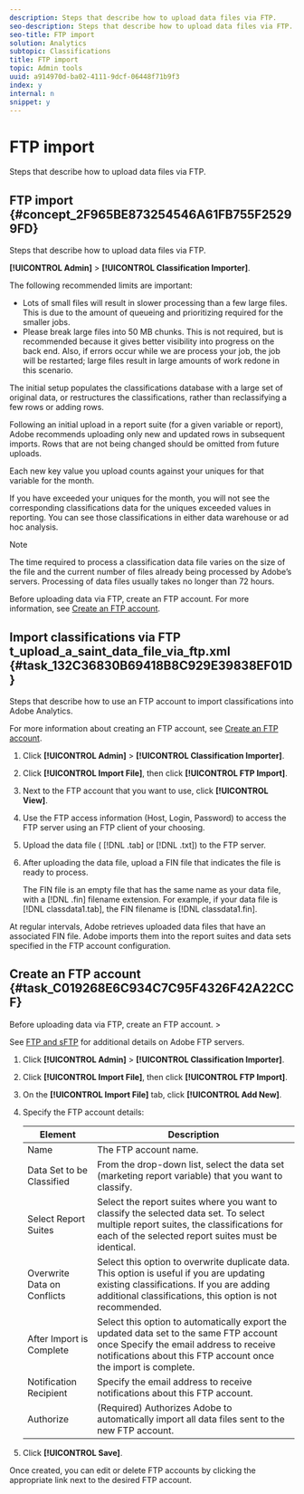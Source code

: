 ```yaml
---
description: Steps that describe how to upload data files via FTP.
seo-description: Steps that describe how to upload data files via FTP.
seo-title: FTP import
solution: Analytics
subtopic: Classifications
title: FTP import
topic: Admin tools
uuid: a914970d-ba02-4111-9dcf-06448f71b9f3
index: y
internal: n
snippet: y
---
```


# FTP import

Steps that describe how to upload data files via FTP.

## FTP import {#concept_2F965BE873254546A61FB755F25299FD}

Steps that describe how to upload data files via FTP. 

**[!UICONTROL Admin]** > **[!UICONTROL Classification Importer]**.

The following recommended limits are important:

* Lots of small files will result in slower processing than a few large files. This is due to the amount of queueing and prioritizing required for the smaller jobs. 
* Please break large files into 50 MB chunks. This is not required, but is recommended because it gives better visibility into progress on the back end. Also, if errors occur while we are process your job, the job will be restarted; large files result in large amounts of work redone in this scenario.

The initial setup populates the classifications database with a large set of original data, or restructures the classifications, rather than reclassifying a few rows or adding rows.

Following an initial upload in a report suite (for a given variable or report), Adobe recommends uploading only new and updated rows in subsequent imports. Rows that are not being changed should be omitted from future uploads.

Each new key value you upload counts against your uniques for that variable for the month.

If you have exceeded your uniques for the month, you will not see the corresponding classifications data for the uniques exceeded values in reporting. You can see those classifications in either data warehouse or ad hoc analysis.

>[!NOTE]
>
>The time required to process a classification data file varies on the size of the file and the current number of files already being processed by Adobe’s servers. Processing of data files usually takes no longer than 72 hours.

Before uploading data via FTP, create an FTP account. For more information, see [Create an FTP account](../../../components/c-classifications2/c-classifications-importer/c-uploading-saint-data-files-via-ftp.md#task_C019268E6C934C7C95F4326F42A22CCF). 

## Import classifications via FTP <draft-comment> t_upload_a_saint_data_file_via_ftp.xml </draft-comment> {#task_132C36830B69418B8C929E39838EF01D}

Steps that describe how to use an FTP account to import classifications into Adobe Analytics. 

For more information about creating an FTP account, see [Create an FTP account](../../../components/c-classifications2/c-classifications-importer/c-uploading-saint-data-files-via-ftp.md#task_C019268E6C934C7C95F4326F42A22CCF). 

1. Click **[!UICONTROL Admin]** > **[!UICONTROL Classification Importer]**.
1. Click **[!UICONTROL Import File]**, then click **[!UICONTROL FTP Import]**.
1. Next to the FTP account that you want to use, click **[!UICONTROL View]**.
1. Use the FTP access information (Host, Login, Password) to access the FTP server using an FTP client of your choosing.
1. Upload the data file ( [!DNL .tab] or [!DNL .txt]) to the FTP server.
1. After uploading the data file, upload a FIN file that indicates the file is ready to process.

   The FIN file is an empty file that has the same name as your data file, with a [!DNL .fin] filename extension. For example, if your data file is [!DNL classdata1.tab], the FIN filename is [!DNL classdata1.fin].

At regular intervals, Adobe retrieves uploaded data files that have an associated FIN file. Adobe imports them into the report suites and data sets specified in the FTP account configuration. 

## Create an FTP account {#task_C019268E6C934C7C95F4326F42A22CCF}

Before uploading data via FTP, create an FTP account. >

<!-- 

t_create_an_ftp_account.xml

 -->

See [FTP and sFTP](https://marketing.adobe.com/resources/help/en_US/whitepapers/ftp/) for additional details on Adobe FTP servers. 

1. Click **[!UICONTROL Admin]** > **[!UICONTROL Classification Importer]**.
1. Click **[!UICONTROL Import File]**, then click **[!UICONTROL FTP Import]**.
1. On the **[!UICONTROL Import File]** tab, click **[!UICONTROL Add New]**.
1. Specify the FTP account details:

   |  Element  | Description  |
   |---|---|
   |  Name  | The FTP account name.  |
   |  Data Set to be Classified  | From the drop-down list, select the data set (marketing report variable) that you want to classify.  |
   |  Select Report Suites  | Select the report suites where you want to classify the selected data set. To select multiple report suites, the classifications for each of the selected report suites must be identical.  |
   |  Overwrite Data on Conflicts  | Select this option to overwrite duplicate data. This option is useful if you are updating existing classifications. If you are adding additional classifications, this option is not recommended.  |
   |  After Import is Complete  | Select this option to automatically export the updated data set to the same FTP account once Specify the email address to receive notifications about this FTP account once the import is complete.  |
   |  Notification Recipient  | Specify the email address to receive notifications about this FTP account.  |
   |  Authorize  | (Required) Authorizes Adobe to automatically import all data files sent to the new FTP account.  |

1. Click **[!UICONTROL Save]**.

Once created, you can edit or delete FTP accounts by clicking the appropriate link next to the desired FTP account. 
